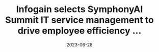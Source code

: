 ---
category:
- .nan
date: 2023-06-28
keyword_suggestion: ubuntu install docker
post_inspiration: https://www.prnewswire.com/in/news-releases/infogain-selects-symphonyai-summit-it-service-management-to-drive-employee-efficiency-and-productivity-301853686.html
silot_terms: digital automation
title: Infogain selects SymphonyAI Summit IT service management to drive employee
  efficiency ...
---